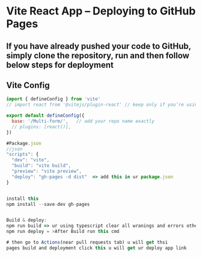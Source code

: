 # Vite React App – Deploying to GitHub Pages
If you have already pushed your code to GitHub, simply clone the repository, run
and then follow below steps for deployment
---

## Vite Config

```javascript
import { defineConfig } from 'vite'
// import react from '@vitejs/plugin-react' // keep only if you’re using React

export default defineConfig({
  base: '/Multi-form/',   // add your repo name exactly
  // plugins: [react()],
})

#Package.json
//json
"scripts": {
  "dev": "vite",
  "build": "vite build",
  "preview": "vite preview",
  "deploy": "gh-pages -d dist"  => add this in ur package.json
}


install this
npm install --save-dev gh-pages


Build & deploy:
npm run build => ur using typescript clear all wranings and errors otherwise it wont allow u to build 
npm run deploy = >After Build run this cmd

# then go to Actions(near pull requests tab) u will get thsi
pages build and deployment click this u will get ur deploy app link

